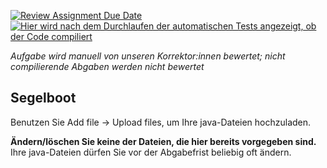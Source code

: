 [![Review Assignment Due Date](https://classroom.github.com/assets/deadline-readme-button-24ddc0f5d75046c5622901739e7c5dd533143b0c8e959d652212380cedb1ea36.svg)](https://classroom.github.com/a/b1waRjmW)
[![Hier wird nach dem Durchlaufen der automatischen Tests angezeigt, ob der Code compiliert](../../blob/badges/.github/badges/points.svg)](../../raw/badges/.github/badges/points.svg)

*Aufgabe wird manuell von unseren Korrektor:innen bewertet; nicht compilierende Abgaben werden nicht bewertet*

Segelboot
---

Benutzen Sie Add file → Upload files, um Ihre java-Dateien hochzuladen.

**Ändern/löschen Sie keine der Dateien, die hier bereits vorgegeben sind.**
Ihre java-Dateien dürfen Sie vor der Abgabefrist beliebig oft ändern.
